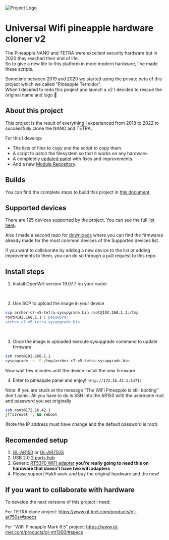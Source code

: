 ![Project Logo](https://i.imgur.com/a1HXxMm.png)

# Universal Wifi pineapple hardware cloner v2

The Pineapple NANO and TETRA were excellent security hardware but in 2020 they reached their end of life.<br>
So to give a new life to this platform in more modern hardware, I've made these scripts.
<br>

Sometime between 2019 and 2020 we started using the private beta of this project which we called "Pineapple Termidor".<br>
When I decided to redo this project and launch a v2 I decided to rescue the original name and logo 🤣


## About this project

This project is the result of everything I experienced from 2018 to 2022 to successfully clone the NANO and TETRA.<br>

For this I develop:
* The lists of files to copy and the script to copy them.
* A script to patch the filesystem so that it works on any hardware.
* A completely [updated panel](https://github.com/xchwarze/wifi-pineapple-panel) with fixes and improvements.
* And a new [Module Repository](https://github.com/xchwarze/wifi-pineapple-modules).


## Builds

You can find the complete steps to build this project in [this document](build.md).


## Supported devices

There are 125 devices supported by the project. You can see the full [list here](devices.md).
<br>

Also I made a second repo for [downloads](https://github.com/xchwarze/wifi-pineapple-cloner-builds) where you can find the firmwares already made for the most common devices of the Supported devices list.
<br>

If you want to collaborate by adding a new device to the list or adding improvements to them, you can do so through a pull request to this repo.


## Install steps

1. Install OpenWrt version 19.07.7 on your router
<br>

2. Use SCP to upload the image in your device
```bash
scp archer-c7-v5-tetra-sysupgrade.bin root@192.168.1.1:/tmp 
root@192.168.1.1's password: 
archer-c7-v5-tetra-sysupgrade.bin                                                                        100%   13MB   2.2MB/s   00:05 
```
<br>

3. Once the image is uploaded execute sysupgrade command to update firmware
```bash
ssh root@192.168.1.1
sysupgrade -n -F /tmp/archer-c7-v5-tetra-sysupgrade.bin
```
Now wait few minutes until the device install the new firmware
<br>

4. Enter to pineapple panel and enjoy! `http://172.16.42.1:1471/`

Note: 
If you are stuck at the message "The WiFi Pineapple is still booting" don't panic.
All you have to do is SSH into the AR150 with the username root and password you set originally
```bash
ssh root@172.16.42.1
jffs2reset -y && reboot
```
(Note the IP address must have change and the default password is root).


## Recomended setup
1. [GL-AR150](https://www.gl-inet.com/products/gl-ar150/) or [GL-AR750S](https://www.gl-inet.com/products/gl-ar750s)
2. USB 2.0 [2 ports hub](https://www.ebay.com/itm/144520475350)
2. Generic [RT5370 WIFI adapter](https://www.ebay.com/itm/284904442887) **you're really going to need this on hardware that doesn't have two wifi adapters**
3. Please support Hak5 work and buy the original hardware and the new!


## If you want to collaborate with hardware 
To develop the next versions of this project I need:

For TETRA clone project:
https://www.gl-inet.com/products/gl-ar750s/#specs

For "WiFi Pineapple Mark 6.5" project:
https://www.gl-inet.com/products/gl-mt1300/#specs
